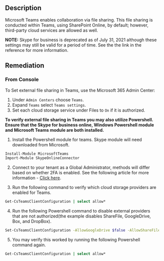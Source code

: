 ## Description

Microsoft Teams enables collaboration via file sharing. This file sharing is conducted within Teams, using SharePoint Online, by default; however, third-party cloud services are allowed as well.

**NOTE:** Skype for business is deprecated as of July 31, 2021 although these settings may still be valid for a period of time. See the the link in the reference for more information.

## Remediation

### From Console

To Set external file sharing in Teams, use the Microsoft 365 Admin Center:

1. Under `Admin Centers` choose `Teams`.
2. Expand `Teams` select `Teams settings`.
3. Set each cloud storage service under Files to `On` if it is authorized.

**To verify external file sharing in Teams you may also utilize Powershell. Ensure that the Skype for business online, Windows Powershell module and Microsoft Teams module are both installed.**

1. Install the Powershell module for teams. Skype module will need downloaded from Microsoft.

```bash
Install-Module MicrosoftTeams
Import-Module SkypeOnlineConnector
```

2. Connect to your tenant as a Global Administrator, methods will differ based on whether 2FA is enabled. See the following article for more information - [Click here](https://docs.microsoft.com/en-us/microsoft-365/enterprise/manage-skype-for-business-online-with-microsoft-365-powershell?view=o365-worldwide).

3. Run the following command to verify which cloud storage providers are enabled for Teams.

```bash
Get-CsTeamsClientConfiguration | select allow*
```

4. Run the following Powershell command to disable external providers that are not authorized(the example disables ShareFile, GoogleDrive, Box, and DropBox).

```bash
Set-CsTeamsClientConfiguration -AllowGoogleDrive $false -AllowShareFile $false -AllowBox $false -AllowDropBox $false -AllowEgnyte $false
```

5. You may verify this worked by running the following Powershell command again.

```bash
Get-CsTeamsClientConfiguration | select allow*
```
